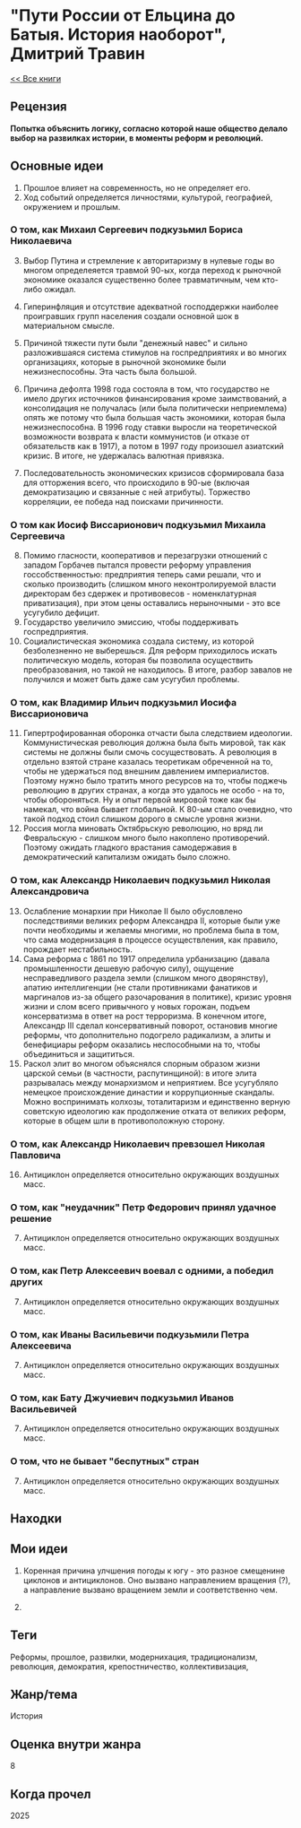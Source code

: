 # "**Пути России от Ельцина до Батыя. История наоборот**", Дмитрий Травин

[\<\< Все книги](../README.md)

## Рецензия

**Попытка объяснить логику, согласно которой наше общество делало выбор на развилках истории, в моменты реформ и революций.**

## Основные идеи

1.  Прошлое влияет на современность, но не определяет его.
2.  Ход событий определяется личностями, культурой, географией, окружением и прошлым.

### О том, как Михаил Сергеевич подкузьмил Бориса Николаевича

3.  Выбор Путина и стремление к авторитаризму в нулевые годы во многом определеяется травмой 90-ых, когда переход к рыночной экономике оказался существенно более травматичным, чем кто-либо ожидал.

4.  Гиперинфляция и отсутствие адекватной господдержки наиболее проигравших групп населения создали основной шок в материальном смысле.

5.  Причиной тяжести пути были "денежный навес" и сильно разложившаяся система стимулов на госпредприятиях и во многих организациях, которые в рыночной экономике были нежизнеспособны. Эта часть была большой.

6.  Причина дефолта 1998 года состояла в том, что государство не имело других источников финансирования кроме заимствований, а консолидация не получалась (или была политически неприемлема) опять же потому что была большая часть экономики, которая была нежизнеспособна. В 1996 году ставки выросли на теоретической возможности возврата к власти коммунистов (и отказе от обязательств как в 1917), а потом в 1997 году произошел азиатский кризис. В итоге, не удержалась валютная привязка.

7.  Последовательность экономических кризисов сформировала база для отторжения всего, что происходило в 90-ые (включая демократизацию и связанные с ней атрибуты). Торжество корреляции, ее победа над поисками причинности.

### О том как Иосиф Виссарионович подкузьмил Михаила Сергеевича

8.  Помимо гласности, кооперативов и перезагрузки отношений с западом Горбачев пытался провести реформу управления госсобственностью: предприятия теперь сами решали, что и сколько производить (слишком много неконтролируемой власти директорам без сдержек и противовесов - номенклатурная приватизация), при этом цены оставались нерыночными - это все усугубило дефицит.
9.  Государство увеличило эмиссию, чтобы поддерживать госпредприятия.
10. Социалистическая экономика создала систему, из которой безболезненно не выберешься. Для реформ приходилось искать политическую модель, которая бы позволила осуществить преобразования, но такой не находилось. В итоге, разбор завалов не получился и может быть даже сам усугубил проблемы.

### О том, как Владимир Ильич подкузьмил Иосифа Виссарионовича

11. Гипертрофированная оборонка отчасти была следствием идеологии. Коммунистическая революция должна была быть мировой, так как системы не должны были смочь сосуществовать. А революция в отдельно взятой стране казалась теоретикам обреченной на то, чтобы не удержаться под внешним давлением империалистов. Поэтому нужно было тратить много ресурсов на то, чтобы поджечь революцию в других странах, а когда это удалось не особо - на то, чтобы обороняться. Ну и опыт первой мировой тоже как бы намекал, что война бывает глобальной. К 80-ым стало очевидно, что такой подход стоил слишком дорого в смысле уровня жизни.
12. Россия могла миновать Октябрьскую революцию, но вряд ли Февральскую - слишком много было накоплено противоречий. Поэтому ожидать гладкого врастания самодержавия в демократический капитализм ожидать было сложно.

### О том, как Александр Николаевич подкузьмил Николая Александровича

13. Ослабление монархии при Николае II было обусловлено последствиями великих реформ Александра II, которые были уже почти необходимы и желаемы многими, но проблема была в том, что сама модернизация в процессе осуществления, как правило, порождает нестабильность.
14. Сама реформа с 1861 по 1917 определила урбанизацию (давала промышленности дешевую рабочую силу), ощущение несправедливого раздела земли (слишком много дворянству), апатию интеллигенции (не стали противниками фанатиков и маргиналов из-за общего разочарования в политике), кризис уровня жизни и слом всего привычного у новых горожан, подъем консерватизма в ответ на рост терроризма. В конечном итоге, Александр III сделал консервативный поворот, остановив многие реформы, что дополнительно подогрело радикализм, а элиты и бенефициары реформ оказались неспособными на то, чтобы объединиться и защититься.
15. Раскол элит во многом объяснялся спорным образом жизни царской семьи (в частности, распутинщиной): в итоге элита разрывалась между монархизмом и неприятием. Все усугубляло немецкое происхождение династии и коррупционные скандалы. Можно воспринимать колхозы, тоталитаризм и единственно верную советскую идеологию как продолжение отката от великих реформ, которые в общем шли в противоположную сторону.

### О том, как Александр Николаевич превзошел Николая Павловича

16. Антициклон определяется относительно окружающих воздушных масс.

### О том, как "неудачник" Петр Федорович принял удачное решение

7.  Антициклон определяется относительно окружающих воздушных масс.

### О том, как Петр Алексеевич воевал с одними, а победил других

7.  Антициклон определяется относительно окружающих воздушных масс.

### О том, как Иваны Васильевичи подкузьмили Петра Алексеевича

7.  Антициклон определяется относительно окружающих воздушных масс.

### О том, как Бату Джучиевич подкузьмил Иванов Васильевичей

7.  Антициклон определяется относительно окружающих воздушных масс.

### О том, что не бывает "беспутных" стран

7.  Антициклон определяется относительно окружающих воздушных масс.

## Находки

## Мои идеи

1.  Коренная причина улчшения погоды к югу - это разное смещенине циклонов и антициклонов. Оно вызвано направлением вращения (?), а направление вызвано вращением земли и соответственно чем.

2.  

## Теги

Реформы, прошлое, развилки, модернихация, традиционализм, революция, демократия, крепостничество, коллективизация,

## Жанр/тема

История

## Оценка внутри жанра

8

## Когда прочел

2025
